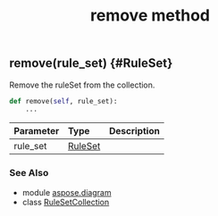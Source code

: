 ﻿---
title: remove method
second_title: Aspose.Diagram for Python via .NET API References
description: 
type: docs
weight: 50
url: /python-net/aspose.diagram/rulesetcollection/remove/
is_root: false
---

## remove(rule_set) {#RuleSet}

Remove the ruleSet from the collection.



```python
def remove(self, rule_set):
    ...
```


| Parameter | Type | Description |
| :- | :- | :- |
| rule_set | [RuleSet](/diagram/python-net/aspose.diagram/ruleset) |  |



### See Also
* module [aspose.diagram](../../)
* class [RuleSetCollection](/diagram/python-net/aspose.diagram/rulesetcollection)
